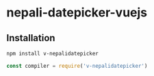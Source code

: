 # nepali-datepicker-vuejs

## Installation

``` bash
npm install v-nepalidatepicker
```

``` js
const compiler = require('v-nepalidatepicker')
```
